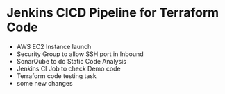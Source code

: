 # Jenkins CICD Pipeline for Terraform Code
- AWS EC2 Instance launch
- Security Group to allow SSH port in Inbound
- SonarQube to do Static Code Analysis
- Jenkins CI Job to check Demo code
- Terraform code testing task
- some new changes
  
  
